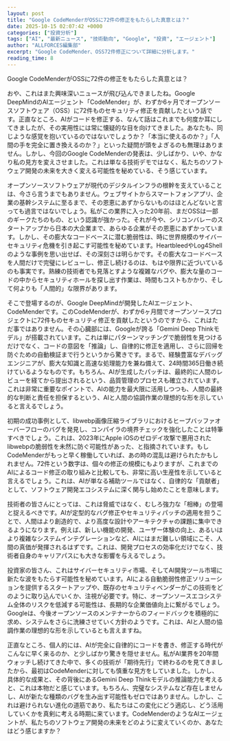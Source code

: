 ```yaml
---
layout: post
title: "Google CodeMenderがOSSに72件の修正をもたらした真意とは？"
date: 2025-10-15 02:07:42 +0000
categories: ["投資分析"]
tags: ["AI", "最新ニュース", "技術動向", "Google", "投資", "エージェント"]
author: "ALLFORCES編集部"
excerpt: "Google CodeMender、OSS72件修正について詳細に分析します。"
reading_time: 8
---
```


Google CodeMenderがOSSに72件の修正をもたらした真意とは？

おや、これはまた興味深いニュースが飛び込んできましたね。Google DeepMindのAIエージェント「CodeMender」が、わずか6ヶ月でオープンソースソフトウェア（OSS）に72件ものセキュリティ修正を貢献したという話です。正直なところ、AIがコードを修正する、なんて話はこれまでも何度か耳にしてきましたが、その実用性には常に懐疑的な目を向けてきました。あなたも、同じような感覚を抱いているのではないでしょうか？「本当に使えるのか？」「人間の手を完全に置き換えるのか？」といった疑問が頭をよぎるのも無理はありません。しかし、今回のGoogle CodeMenderの発表は、少しばかり、いや、かなり私の見方を変えさせました。これは単なる技術デモではなく、私たちのソフトウェア開発の未来を大きく変える可能性を秘めている、そう感じています。

オープンソースソフトウェアが現代のデジタルインフラの根幹を支えていることは、今さら言うまでもありません。ウェブサイトからスマートフォンアプリ、企業の基幹システムに至るまで、その恩恵にあずからないものはほとんどないと言っても過言ではないでしょう。私がこの業界に入った20年前、まだOSSは一部のギークたちのもの、という認識が強かった。それが今や、シリコンバレーのスタートアップから日本の大企業まで、あらゆる企業がその恩恵にあずかっています。しかし、その膨大なコードベースに潜む脆弱性は、時に世界規模のサイバーセキュリティ危機を引き起こす可能性を秘めています。HeartbleedやLog4Shellのような事例を思い出せば、その深刻さは明らかです。その膨大なコードベースを人間だけで完璧にレビューし、修正し続けるのは、もはや限界に近づいているのも事実です。熟練の技術者でも見落とすような複雑なバグや、膨大な量のコードの中からセキュリティホールを探し出す作業は、時間もコストもかかり、そして何よりも「人間的」な限界があります。

そこで登場するのが、Google DeepMindが開発したAIエージェント、CodeMenderです。このCodeMenderが、わずか6ヶ月間でオープンソースプロジェクトに72件ものセキュリティ修正を貢献したというのですから、これはただ事ではありません。その心臓部には、Googleが誇る「Gemini Deep Thinkモデル」が搭載されています。これは単にパターンマッチングで脆弱性を見つけるだけでなく、コードの意図を「推論」し、自律的に修正を適用し、さらに回帰を防ぐための自動検証まで行うというから驚きです。まるで、経験豊富なデバッグエンジニアが、膨大な知識と高速な処理能力を兼ね備えて、24時間365日働き続けているようなものです。もちろん、AIが生成したパッチは、最終的に人間のレビューを経てから提出されるという、品質管理のプロセスも確立されています。これは非常に重要なポイントで、AIの能力を最大限に活用しつつも、人間の最終的な判断と責任を担保するという、AIと人間の協調作業の理想的な形を示していると言えるでしょう。

初期の成功事例として、libwebp画像圧縮ライブラリにおけるヒープバッファオーバーフローのバグを発見し、コンパイラの境界チェックを強化したことは特筆すべきでしょう。これは、2023年にApple iOSのゼロデイ攻撃で悪用されたlibwebpの脆弱性を未然に防ぐ可能性があった、と指摘されています。もしCodeMenderがもっと早く稼働していれば、あの時の混乱は避けられたかもしれません。72件という数字は、個々の修正の規模にもよりますが、これまでのAIによるコード修正の取り組みと比較しても、非常に高い生産性を示していると言えるでしょう。これは、AIが単なる補助ツールではなく、自律的な「貢献者」として、ソフトウェア開発エコシステムに深く関与し始めたことを意味します。

技術者の皆さんにとっては、これは脅威ではなく、むしろ強力な「相棒」の登場と捉えるべきです。AIが定型的なバグ修正やセキュリティパッチの適用を担うことで、人間はより創造的で、より高度な設計やアーキテクチャの課題に集中できるようになります。例えば、新しい機能の開発、ユーザー体験の向上、あるいはより複雑なシステムインテグレーションなど、AIにはまだ難しい領域にこそ、人間の真価が発揮されるはずです。これは、開発プロセスの効率化だけでなく、技術者自身のキャリアパスにも大きな影響を与えるでしょう。

投資家の皆さん、これはサイバーセキュリティ市場、そしてAI開発ツール市場に新たな波をもたらす可能性を秘めています。AIによる自動脆弱性修正ソリューションを提供するスタートアップや、既存のセキュリティベンダーがこの技術をどのように取り込んでいくか、注視が必要です。特に、オープンソースエコシステム全体のリスクを低減する可能性は、長期的な企業価値向上に繋がるでしょう。Googleは、今後オープンソースのメンテナーからのフィードバックを積極的に求め、システムをさらに洗練させていく方針のようです。これは、AIと人間の協調作業の理想的な形を示しているとも言えますね。

正直なところ、個人的には、AIが完全に自律的にコードを書き、修正する時代がこんなに早く来るのか、と少しばかり驚きを隠せません。私がAI業界を20年間ウォッチし続けてきた中で、多くの技術が「期待先行」で終わるのを見てきましたから、最初はCodeMenderに対しても慎重な見方をしていました。しかし、具体的な成果と、その背後にあるGemini Deep Thinkモデルの推論能力を考えると、これは本物だと感じています。もちろん、完璧なシステムなど存在しませんし、AIが新たな種類のバグを生み出す可能性もゼロではありません。しかし、これは避けられない進化の道筋であり、私たちはこの変化にどう適応し、どう活用していくかを真剣に考える時期に来ています。CodeMenderのようなAIエージェントが、私たちのソフトウェア開発の未来をどのように変えていくのか、あなたはどう感じますか？

